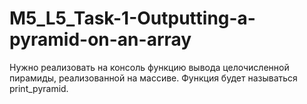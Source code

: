 # M5_L5_Task-1-Outputting-a-pyramid-on-an-array
Нужно реализовать на консоль функцию вывода целочисленной пирамиды, реализованной на массиве. Функция будет называться print_pyramid.
